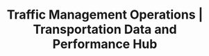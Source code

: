 ---
layout: fullscreen-map
title: Traffic Management Operations | Transportation Data and Performance Hub 
title_short: Traffic Management Ops
description: 
custom_js:
- leaflet.extra-markers.min
- map.layers.config
- state-plane-convert
- ops.map
custom_css:
- leaflet.extra-markers.min
- dashboard
- fullscreen-map
---
